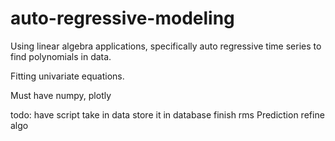 # auto-regressive-modeling
Using linear algebra applications, specifically auto regressive time series to find polynomials in data.

Fitting univariate equations.


Must have numpy, plotly


todo:
have script take in data
store it in database
finish rms Prediction
refine algo
